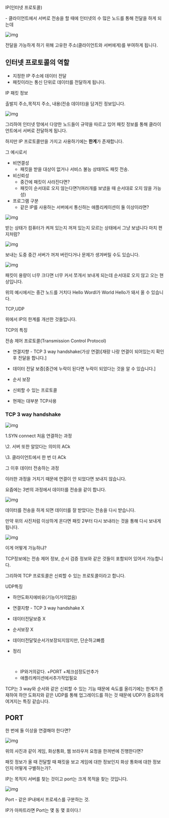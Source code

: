 IP(인터넷 프로토콜)

\- 클라이언트에서 서버로 전송을 할 때에 인터넷의 수 많은 노드를 통해 전달을 하게 되는데 

![img](https://blog.kakaocdn.net/dn/bbKsR0/btrr7pERW2C/eJv7L8w936GDIzxCKvnBy0/img.png)

전달을 가능하게 하기 위해 고유한 주소(클라이언트와 서버에게)를 부여하게 됩니다.

## **인터넷 프로토콜의 역할**

- 지정한 IP 주소에 데이터 전달
- 패킷이라는 통신 단위로 데이터를 전달하게 됩니다.

IP 패킷 정보

출발지 주소,목적지 주소, 내용(전송 데이터)을 담겨진 정보입니다.

![img](https://blog.kakaocdn.net/dn/bAca4c/btrr3ifgSF4/zAJYDGYmrCoJWaCNEkXbUk/img.png)

그리하여 인터넷 망에서 다양한 노드들이  규약을 따르고 있어 패킷 정보를 통해 클라이언트에서 서버로 전달하게 됩니다.

하지만 IP  프로토콜만을 가지고 사용하기에는 **한계**가 존재합니다.

그 예시로서

- 비연결성
  - 패킷을 받을 대상이 없거나 서비스 불능 상태여도 패킷 전송.
- 비신뢰성
  - 중간에 패킷이 사라진다면?
  - 패킷이 순서대로 오지 않는다면?(여러개를 보냈을 때 순서대로 오지 않을 가능성)
- 프로그램 구분
  - 같은 IP를 사용하는 서버에서 통신하는 애플리케이션이 둘 이상이라면?

![img](https://blog.kakaocdn.net/dn/m20zk/btrr17Z1NVI/LvloNKFKYTYu0Alinh9BHK/img.png)

받는 상태가 컴퓨터가 켜져 있는지 꺼져 있는지 모르는 상태에서 그냥 보냅니다 마치 편지처럼?

![img](https://blog.kakaocdn.net/dn/cbVG1j/btrr1I0gHTN/kz0eI1NhvTOEz4CzUbh1C0/img.png)

보내는 도중 중간 서버가 꺼져 버린다거나 문제가 생겨버릴 수도 있습니다.

![img](https://blog.kakaocdn.net/dn/QyykF/btrr12jTzFT/rbgLL8cc7GMpoVaWvLevc1/img.png)

패킷이 용량이 너무 크다면 너무 커서 쪼개서 보내게 되는데 순서대로 오지 않고 오는 현상입니다.

위의 예시에서는 중간 노드를 거치다 Hello Wordl가 World Hello가 돼서 올 수 있습니다.

TCP,UDP

위에서 IP의 한계를 개선한 것들입니다.

TCP의 특징

전송 제어 프로토콜(Transmission Control Protocol)

- 연결지향 - TCP 3 way handshake(가상 연결)[재랑 나랑 연결이 되어있는지 확인 후 전달을 합니다.]
- 데이터 전달 보증[중간에 누락이 된다면 누락이 되었다는 것을 알 수 있습니다.]
- 순서 보장


- 신뢰할 수 있는 프로토콜
- 현재는 대부분 TCP사용

### **TCP 3 way handshake**

![img](https://blog.kakaocdn.net/dn/exkZSd/btrr5USFz5u/V25OzvNlRPKZLCJ4W6jhok/img.png)

1.SYN connect 처음 연결하는 과정

\2. 서버 또한 알았다는 의미의 ACk

\3. 클라이언트에서 한 번 더 ACk

그 이후 데이터 전송하는 과정

이러한 과정을 거치기 때문에 연결이 안 되었다면 보내지 않습니다.

요즘에는 3번의 과정에서 데이터를 전송을 같이 합니다.

![img](https://blog.kakaocdn.net/dn/bUSArP/btrr04JIVJr/JbiTENQCkVLuJ4IB2YgOF1/img.png)

데이터를 전송을 하게 되면 데이터를 잘 받았다는 전송을 다시 받습니다.

만약 위의 사진처럼 이상하게 온다면 패킷 2부터 다시 보내라는 것을 통해 다시 보내게 됩니다.

![img](https://blog.kakaocdn.net/dn/Xw9r3/btrr167RYjI/gC5YsKXNlFFpZQGJXyLgFk/img.png)

이게 어떻게 가능하냐?

TCP정보에는 전송 제어 정보, 순서 검증 정보와 같은 것들이 포함되어 있어서 가능합니다.

그리하여 TCP 프로토콜은 신뢰할 수 있는 프로토콜이라고 합니다.

UDP특징

- 하얀도화지에비유(기능이거의없음)

- 연결지향 - TCP 3 way handshake X

- 데이터전달보증 X

- 순서보장 X

- 데이터전달및순서가보장되지않지만, 단순하고빠름

- 정리

  ​

  - IP와거의같다. +PORT +체크섬정도만추가
  - 애플리케이션에서추가작업필요

TCP는 3 way와 순서와 같은 신뢰할 수 있는 기능 때문에 속도를 올리기에는 한계가 존재하여 하얀 도화지와 같은 UDP를 통해 업그레이드를 하는 것 때문에 UDP가 중요하게 여겨지는 특징 같습니다.

## **PORT**

한 번에 둘 이상을 연결해야 한다면?

![img](https://blog.kakaocdn.net/dn/bQ3cet/btrr7qjuyWm/IZ34hiSVXRhUlJQ2tVaYN0/img.png)

위의 사진과 같이 게임, 화상통화, 웹 브라우저 요청을 한꺼번에 진행한다면?

패킷 정보가 올 때 전달할 때 패킷을 보고 게임에 대한 정보인지 화상 통화에 대한 정보인지 어떻게 구별하는가?.

IP는 목적지 서버를 찾는 것이고 port는 크게 목적을 찾는 것입니다.

![img](https://blog.kakaocdn.net/dn/ml4U6/btrr7rCHHDm/xa8JEBudaRotVGnwfPjthk/img.png)

Port - 같은 IP내에서 프로세스를 구분하는 것.

 

IP가 아파트라면 Port는 몇 동 몇 호이다.!
